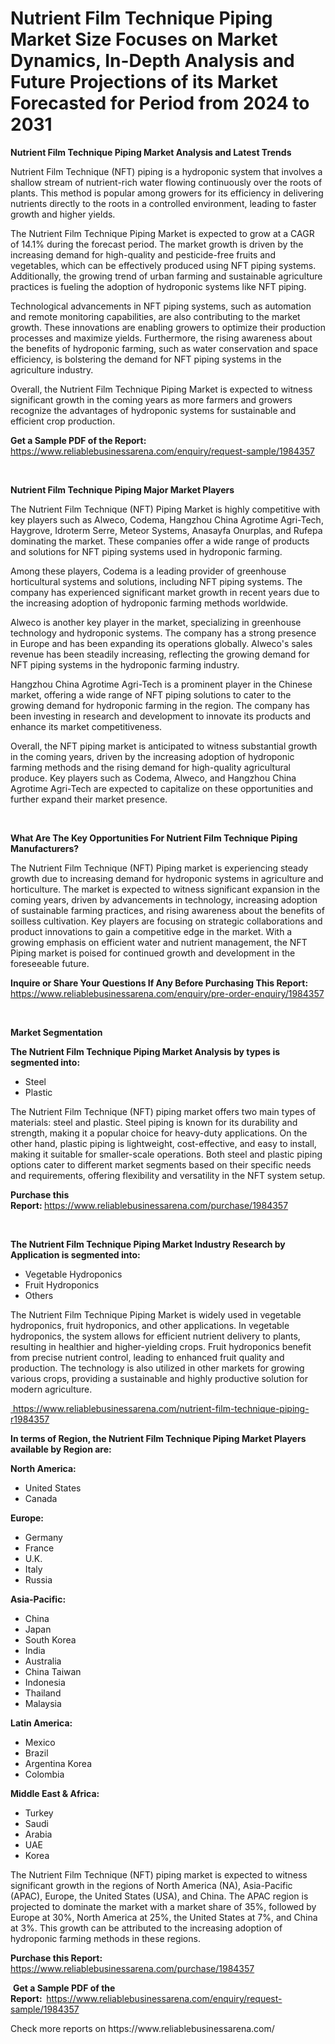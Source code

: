 <p><h1>Nutrient Film Technique Piping Market Size Focuses on Market Dynamics, In-Depth Analysis and Future Projections of its Market Forecasted for Period from 2024 to 2031</h1></p><p><strong>Nutrient Film Technique Piping Market Analysis and Latest Trends</strong></p>
<p><p>Nutrient Film Technique (NFT) piping is a hydroponic system that involves a shallow stream of nutrient-rich water flowing continuously over the roots of plants. This method is popular among growers for its efficiency in delivering nutrients directly to the roots in a controlled environment, leading to faster growth and higher yields.</p><p>The Nutrient Film Technique Piping Market is expected to grow at a CAGR of 14.1% during the forecast period. The market growth is driven by the increasing demand for high-quality and pesticide-free fruits and vegetables, which can be effectively produced using NFT piping systems. Additionally, the growing trend of urban farming and sustainable agriculture practices is fueling the adoption of hydroponic systems like NFT piping.</p><p>Technological advancements in NFT piping systems, such as automation and remote monitoring capabilities, are also contributing to the market growth. These innovations are enabling growers to optimize their production processes and maximize yields. Furthermore, the rising awareness about the benefits of hydroponic farming, such as water conservation and space efficiency, is bolstering the demand for NFT piping systems in the agriculture industry.</p><p>Overall, the Nutrient Film Technique Piping Market is expected to witness significant growth in the coming years as more farmers and growers recognize the advantages of hydroponic systems for sustainable and efficient crop production.</p></p>
<p><strong>Get a Sample PDF of the Report:&nbsp;</strong> <a href="https://www.reliablebusinessarena.com/enquiry/request-sample/1984357">https://www.reliablebusinessarena.com/enquiry/request-sample/1984357</a></p>
<p>&nbsp;</p>
<p><strong>Nutrient Film Technique Piping Major Market Players</strong></p>
<p><p>The Nutrient Film Technique (NFT) Piping Market is highly competitive with key players such as Alweco, Codema, Hangzhou China Agrotime Agri-Tech, Haygrove, Idroterm Serre, Meteor Systems, Anasayfa Onurplas, and Rufepa dominating the market. These companies offer a wide range of products and solutions for NFT piping systems used in hydroponic farming.</p><p>Among these players, Codema is a leading provider of greenhouse horticultural systems and solutions, including NFT piping systems. The company has experienced significant market growth in recent years due to the increasing adoption of hydroponic farming methods worldwide.</p><p>Alweco is another key player in the market, specializing in greenhouse technology and hydroponic systems. The company has a strong presence in Europe and has been expanding its operations globally. Alweco's sales revenue has been steadily increasing, reflecting the growing demand for NFT piping systems in the hydroponic farming industry.</p><p>Hangzhou China Agrotime Agri-Tech is a prominent player in the Chinese market, offering a wide range of NFT piping solutions to cater to the growing demand for hydroponic farming in the region. The company has been investing in research and development to innovate its products and enhance its market competitiveness.</p><p>Overall, the NFT piping market is anticipated to witness substantial growth in the coming years, driven by the increasing adoption of hydroponic farming methods and the rising demand for high-quality agricultural produce. Key players such as Codema, Alweco, and Hangzhou China Agrotime Agri-Tech are expected to capitalize on these opportunities and further expand their market presence.</p></p>
<p>&nbsp;</p>
<p><strong>What Are The Key Opportunities For Nutrient Film Technique Piping Manufacturers?</strong></p>
<p><p>The Nutrient Film Technique (NFT) Piping market is experiencing steady growth due to increasing demand for hydroponic systems in agriculture and horticulture. The market is expected to witness significant expansion in the coming years, driven by advancements in technology, increasing adoption of sustainable farming practices, and rising awareness about the benefits of soilless cultivation. Key players are focusing on strategic collaborations and product innovations to gain a competitive edge in the market. With a growing emphasis on efficient water and nutrient management, the NFT Piping market is poised for continued growth and development in the foreseeable future.</p></p>
<p><strong>Inquire or Share Your Questions If Any Before Purchasing This Report:</strong> <a href="https://www.reliablebusinessarena.com/enquiry/pre-order-enquiry/1984357">https://www.reliablebusinessarena.com/enquiry/pre-order-enquiry/1984357</a></p>
<p>&nbsp;</p>
<p><strong>Market Segmentation</strong></p>
<p><strong>The Nutrient Film Technique Piping Market Analysis by types is segmented into:</strong></p>
<p><ul><li>Steel</li><li>Plastic</li></ul></p>
<p><p>The Nutrient Film Technique (NFT) piping market offers two main types of materials: steel and plastic. Steel piping is known for its durability and strength, making it a popular choice for heavy-duty applications. On the other hand, plastic piping is lightweight, cost-effective, and easy to install, making it suitable for smaller-scale operations. Both steel and plastic piping options cater to different market segments based on their specific needs and requirements, offering flexibility and versatility in the NFT system setup.</p></p>
<p><strong>Purchase this Report:&nbsp;</strong><a href="https://www.reliablebusinessarena.com/purchase/1984357">https://www.reliablebusinessarena.com/purchase/1984357</a></p>
<p>&nbsp;</p>
<p><strong>The Nutrient Film Technique Piping Market Industry Research by Application is segmented into:</strong></p>
<p><ul><li>Vegetable Hydroponics</li><li>Fruit Hydroponics</li><li>Others</li></ul></p>
<p><p>The Nutrient Film Technique Piping Market is widely used in vegetable hydroponics, fruit hydroponics, and other applications. In vegetable hydroponics, the system allows for efficient nutrient delivery to plants, resulting in healthier and higher-yielding crops. Fruit hydroponics benefit from precise nutrient control, leading to enhanced fruit quality and production. The technology is also utilized in other markets for growing various crops, providing a sustainable and highly productive solution for modern agriculture.</p></p>
<p><a href="https://www.reliablebusinessarena.com/nutrient-film-technique-piping-r1984357">&nbsp;https://www.reliablebusinessarena.com/nutrient-film-technique-piping-r1984357</a></p>
<p><strong>In terms of Region, the Nutrient Film Technique Piping Market Players available by Region are:</strong></p>
<p>
    <p> <strong> North America: </strong>
        <ul>
            <li>United States</li>
            <li>Canada</li>
        </ul>
        </p> 
    <p> <strong> Europe: </strong>
        <ul>
            <li>Germany</li>
            <li>France</li>
            <li>U.K.</li>
            <li>Italy</li>
            <li>Russia</li>
        </ul>
        </p> 
    <p> <strong> Asia-Pacific: </strong>
        <ul>
            <li>China</li>
            <li>Japan</li>
            <li>South Korea</li>
            <li>India</li>
            <li>Australia</li>
            <li>China Taiwan</li>
            <li>Indonesia</li>
            <li>Thailand</li>
            <li>Malaysia</li>
        </ul>
        </p> 
    <p> <strong> Latin America: </strong>
        <ul>
            <li>Mexico</li>
            <li>Brazil</li>
            <li>Argentina Korea</li>
            <li>Colombia</li>
        </ul>
        </p> 
    <p> <strong> Middle East & Africa: </strong>
        <ul>
            <li>Turkey</li>
            <li>Saudi</li>
            <li>Arabia</li>
            <li>UAE</li>
            <li>Korea</li>
        </ul>
    </p>
    </p>
<p><p>The Nutrient Film Technique (NFT) piping market is expected to witness significant growth in the regions of North America (NA), Asia-Pacific (APAC), Europe, the United States (USA), and China. The APAC region is projected to dominate the market with a market share of 35%, followed by Europe at 30%, North America at 25%, the United States at 7%, and China at 3%. This growth can be attributed to the increasing adoption of hydroponic farming methods in these regions.</p></p>
<p><strong>Purchase this Report: </strong><a href="https://www.reliablebusinessarena.com/purchase/1984357">https://www.reliablebusinessarena.com/purchase/1984357</a></p>
<p>&nbsp;<strong>Get a Sample PDF of the Report:&nbsp;&nbsp;</strong><a href="https://www.reliablebusinessarena.com/enquiry/request-sample/1984357">https://www.reliablebusinessarena.com/enquiry/request-sample/1984357</a></p>
<p><strong></strong></p>
<p>Check more reports on https://www.reliablebusinessarena.com/</p>